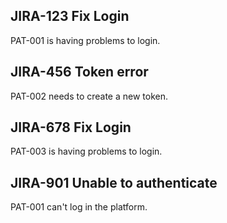 ## JIRA-123 Fix Login
PAT-001 is having problems to login.

## JIRA-456 Token error
PAT-002 needs to create a new token.

## JIRA-678 Fix Login
PAT-003 is having problems to login.

## JIRA-901 Unable to authenticate
PAT-001 can't log in the platform.